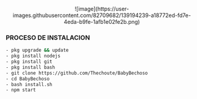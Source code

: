 <p align="center">
![image](https://user-images.githubusercontent.com/82709682/139194239-a18772ed-fd7e-4eda-b9fe-1afb1e02fe2b.png)
</p>

### PROCESO DE INSTALACION
```bash
- pkg upgrade && update
- pkg install nodejs
- pkg install git
- pkg install bash
- git clone https://github.com/Thechoute/BabyBechoso
- cd BabyBechoso
- bash install.sh
- npm start
```
